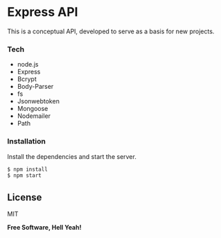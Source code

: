 # Express API

This is a conceptual API, developed to serve as a basis for new projects.



  

### Tech

* node.js
* Express
* Bcrypt
* Body-Parser
* fs
* Jsonwebtoken
* Mongoose
* Nodemailer
* Path


### Installation

Install the dependencies and start the server.

```sh
$ npm install 
$ npm start
```

License
----

MIT

**Free Software, Hell Yeah!**

